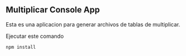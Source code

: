 

## Multiplicar Console App

Esta es una aplicacion para generar archivos de tablas de multiplicar.

Ejecutar este comando

```
npm install

```